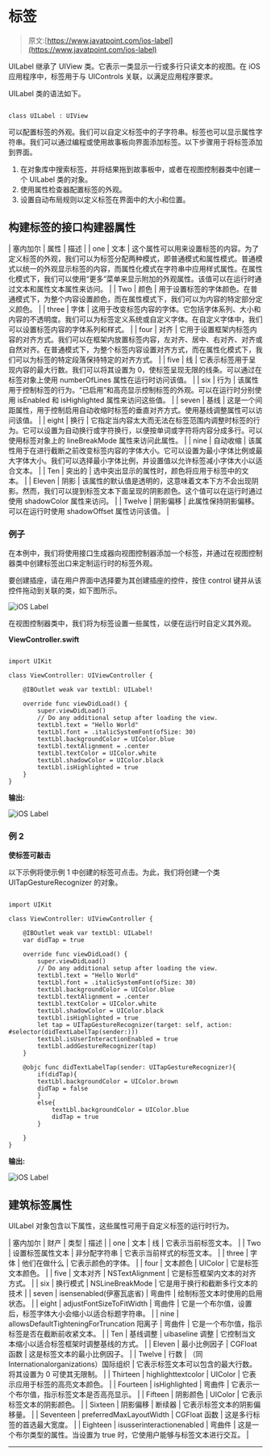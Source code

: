 # 标签

> 原文:[https://www.javatpoint.com/ios-label](https://www.javatpoint.com/ios-label)

UILabel 继承了 UIView 类。它表示一类显示一行或多行只读文本的视图。在 iOS 应用程序中，标签用于与 UIControls 关联，以满足应用程序要求。

UILabel 类的语法如下。

```

class UILabel : UIView

```

可以配置标签的外观。我们可以自定义标签中的子字符串。标签也可以显示属性字符串。我们可以通过编程或使用故事板向界面添加标签。以下步骤用于将标签添加到界面。

1.  在对象库中搜索标签，并将结果拖到故事板中，或者在视图控制器类中创建一个 UILabel 类的对象。
2.  使用属性检查器配置标签的外观。
3.  设置自动布局规则以定义标签在界面中的大小和位置。

## 构建标签的接口构建器属性

| 塞内加尔 | 属性 | 描述 |
| one | 文本 | 这个属性可以用来设置标签的内容。为了定义标签的外观，我们可以为标签分配两种模式，即普通模式和属性模式。普通模式以统一的外观显示标签的内容，而属性化模式在字符串中应用样式属性。在属性化模式下，我们可以使用“更多”菜单来显示附加的外观属性。该值可以在运行时通过文本和属性文本属性来访问。 |
| Two | 颜色 | 用于设置标签的字体颜色。在普通模式下，为整个内容设置颜色，而在属性模式下，我们可以为内容的特定部分定义颜色。 |
| three | 字体 | 这用于改变标签内容的字体。它包括字体系列、大小和内容的不透明度。我们可以为标签定义系统或自定义字体。在自定义字体中，我们可以设置标签内容的字体系列和样式。 |
| four | 对齐 | 它用于设置框架内标签内容的对齐方式。我们可以在框架内放置标签内容，左对齐、居中、右对齐、对齐或自然对齐。在普通模式下，为整个标签内容设置对齐方式，而在属性化模式下，我们可以为标签的特定段落保持特定的对齐方式。 |
| five | 线 | 它表示标签用于呈现内容的最大行数。我们可以将其设置为 0，使标签呈现无限的线条。可以通过在标签对象上使用 numberOfLines 属性在运行时访问该值。 |
| six | 行为 | 该属性用于控制标签的行为。“已启用”和高亮显示控制标签的外观。可以在运行时分别使用 isEnabled 和 isHighlighted 属性来访问这些值。 |
| seven | 基线 | 这是一个间距属性，用于控制启用自动收缩时标签的垂直对齐方式。使用基线调整属性可以访问该值。 |
| eight | 换行 | 它指定当内容太大而无法在标签范围内调整时标签的行为。它可以设置为自动换行或字符换行，以便按单词或字符将内容分成多行。可以使用标签对象上的 lineBreakMode 属性来访问此属性。 |
| nine | 自动收缩 | 该属性用于在进行截断之前改变标签内容的字体大小。它可以设置为最小字体比例或最大字体大小。我们可以选择最小字体比例，并设置值以允许标签减小字体大小以适合文本。 |
| Ten | 突出的 | 选中突出显示的属性时，颜色将应用于标签中的文本。 |
| Eleven | 阴影 | 该属性的默认值是透明的，这意味着文本下方不会出现阴影。然而，我们可以提到标签文本下面呈现的阴影颜色。这个值可以在运行时通过使用 shadowColor 属性来访问。 |
| Twelve | 阴影偏移 | 此属性保持阴影偏移。可以在运行时使用 shadowOffset 属性访问该值。 |

### 例子

在本例中，我们将使用接口生成器向视图控制器添加一个标签，并通过在视图控制器类中创建标签出口来定制运行时的标签外观。

要创建插座，请在用户界面中选择要为其创建插座的控件，按住 control 键并从该控件拖动到关联的类，如下图所示。

![iOS Label](../Images/5b676d2383f82fb21f948ffdf3e7dd5f.png)

在视图控制器类中，我们将为标签设置一些属性，以便在运行时自定义其外观。

**ViewController.swift**

```

import UIKit

class ViewController: UIViewController {

    @IBOutlet weak var textLbl: UILabel!

    override func viewDidLoad() {
        super.viewDidLoad()
        // Do any additional setup after loading the view.
        textLbl.text = "Hello World"
        textLbl.font = .italicSystemFont(ofSize: 30)
        textLbl.backgroundColor = UIColor.blue
        textLbl.textAlignment = .center
        textLbl.textColor = UIColor.white
        textLbl.shadowColor = UIColor.black
        textLbl.isHighlighted = true
    }
}

```

**输出:**

![iOS Label](../Images/c57e61984b6db4c6baa9671831e3bd2a.png)

### 例 2

**使标签可敲击**

以下示例将使示例 1 中创建的标签可点击。为此，我们将创建一个类 UITapGestureRecognizer 的对象。

```

import UIKit

class ViewController: UIViewController {

    @IBOutlet weak var textLbl: UILabel!
    var didTap = true

    override func viewDidLoad() {
        super.viewDidLoad()
        // Do any additional setup after loading the view.
        textLbl.text = "Hello World"
        textLbl.font = .italicSystemFont(ofSize: 30)
        textLbl.backgroundColor = UIColor.blue
        textLbl.textAlignment = .center
        textLbl.textColor = UIColor.white
        textLbl.shadowColor = UIColor.black
        textLbl.isHighlighted = true
        let tap = UITapGestureRecognizer(target: self, action: #selector(didTextLabelTap(sender:)))
        textLbl.isUserInteractionEnabled = true
        textLbl.addGestureRecognizer(tap)
    }

    @objc func didTextLabelTap(sender: UITapGestureRecognizer){
        if(didTap){
        textLbl.backgroundColor = UIColor.brown
        didTap = false
        }
        else{
            textLbl.backgroundColor = UIColor.blue
            didTap = true
        }

    }
}

```

**输出:**

![iOS Label](../Images/dea3da6575c2098ce8628eec0f23dda3.png)

## 建筑标签属性

UILabel 对象包含以下属性，这些属性可用于自定义标签的运行时行为。

| 塞内加尔 | 财产 | 类型 | 描述 |
| one | 文本 | 线 | 它表示当前标签文本。 |
| Two | 设置标签属性文本 | 非分配字符串 | 它表示当前样式的标签文本。 |
| three | 字体 | 他们在做什么 | 它表示颜色的字体。 |
| four | 文本颜色 | UIColor | 它是标签文本颜色。 |
| five | 文本对齐 | NSTextAlignment | 它是标签框架内文本的对齐方式。 |
| six | 换行模式 | NSLineBreakMode | 它是用于换行和截断多行文本的技术 |
| seven | isensenabled(伊塞瓦底省) | 弯曲件 | 绘制标签文本时使用的启用状态。 |
| eight | adjustFontSizeToFitWidth | 弯曲件 | 它是一个布尔值，设置后，标签字体大小会缩小以适合标题字符串。 |
| nine | allowsDefaultTighteningForTruncation 阳离子 | 弯曲件 | 它是一个布尔值，指示标签是否在截断前收紧文本。 |
| Ten | 基线调整 | uibaseline 调整 | 它控制当文本缩小以适合标签框架时调整基线的方式。 |
| Eleven | 最小比例因子 | CGFloat 函数 | 这是标签文本的最小比例因子。 |
| Twelve | 行数 | （同 Internationalorganizations）国际组织 | 它表示标签文本可以包含的最大行数。将其设置为 0 可使其无限制。 |
| Thirteen | highlighttextcolor | UIColor | 它表示应用于标签的高亮文本颜色。 |
| Fourteen | isHighlighted | 弯曲件 | 它表示一个布尔值，指示标签文本是否高亮显示。 |
| Fifteen | 阴影颜色 | UIColor | 它表示标签文本的阴影颜色。 |
| Sixteen | 阴影偏移 | 断续器 | 它表示标签文本的阴影偏移量。 |
| Seventeen | preferredMaxLayoutWidth | CGFloat 函数 | 这是多行标签的首选最大宽度。 |
| Eighteen | isusserinteractionenabled | 弯曲件 | 这是一个布尔类型的属性。当设置为 true 时，它使用户能够与标签文本进行交互。 |

* * *